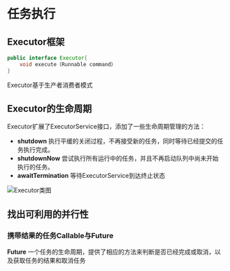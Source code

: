 # 任务执行

## Executor框架

```java
public interface Executor{
    void execute（Runnable command）
}
```
Executor基于生产者消费者模式

## Executor的生命周期

Executor扩展了ExecutorService接口，添加了一些生命周期管理的方法：
- **shutdown** 执行平缓的关闭过程，不再接受新的任务，同时等待已经提交的任务执行完成。
- **shutdownNow** 尝试执行所有运行中的任务，并且不再启动队列中尚未开始执行的任务。
- **awaitTermination** 等待ExecutorService到达终止状态

![Executor类图](http://p82ueiq23.bkt.clouddn.com/TOv1IaD138RtSuhGrIkLNi0YtRWJ5_PvW7GcQc0cWPbCdw2Un5Eu5hoDU0q7xHIqkWdX-_8dMHV3R3L5Dx95WjdvFVbgcZzUNj-VtsQEnIZVe2VevW-qeRnZJyvr0Al7vV9O7oVXmIrWfno0lWWDLrK4jv70QqeeONxgdlu_UOYNksf19ndQ_08.png)

## 找出可利用的并行性

### 携带结果的任务Callable与Future

**Future** 一个任务的生命周期，提供了相应的方法来判断是否已经完成或取消，以及获取任务的结果和取消任务